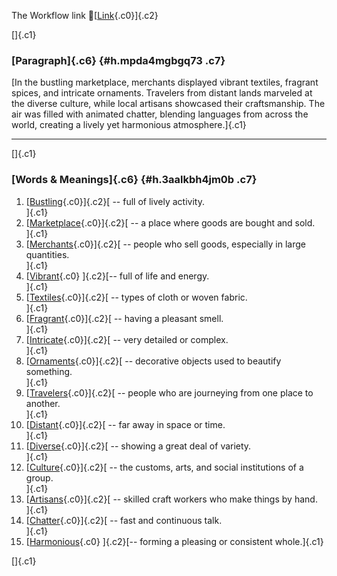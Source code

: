 The Workflow link
👏[[Link](https://www.google.com/url?q=http://www.google.com&sa=D&source=editors&ust=1761266354457277&usg=AOvVaw24VNeKYwXpbfZRWZelgKEL){.c0}]{.c2}

[]{.c1}

### [Paragraph]{.c6} {#h.mpda4mgbgq73 .c7}

[In the bustling marketplace, merchants displayed vibrant textiles,
fragrant spices, and intricate ornaments. Travelers from distant lands
marveled at the diverse culture, while local artisans showcased their
craftsmanship. The air was filled with animated chatter, blending
languages from across the world, creating a lively yet harmonious
atmosphere.]{.c1}

------------------------------------------------------------------------

[]{.c1}

### [Words & Meanings]{.c6} {#h.3aalkbh4jm0b .c7}

1.  [[Bustling](https://www.google.com/url?q=http://www.google.com&sa=D&source=editors&ust=1761266354458788&usg=AOvVaw3TF1fIMZ3Ca6FiWhfN6LE2){.c0}]{.c2}[ --
    full of lively activity.\
    ]{.c1}
2.  [[Marketplace](https://www.google.com/url?q=http://www.google.com&sa=D&source=editors&ust=1761266354459161&usg=AOvVaw3nazZX8F1lEAJs12XziVjj){.c0}]{.c2}[ --
    a place where goods are bought and sold.\
    ]{.c1}
3.  [[Merchants](https://www.google.com/url?q=http://www.google.com&sa=D&source=editors&ust=1761266354459513&usg=AOvVaw0XAieIy1nRqNuRPJR_eLad){.c0}]{.c2}[ --
    people who sell goods, especially in large quantities.\
    ]{.c1}
4.  [[Vibrant](https://www.google.com/url?q=http://www.google.com&sa=D&source=editors&ust=1761266354459939&usg=AOvVaw0OlHbHFitSPYFnveEDNyS9){.c0}
    ]{.c2}[-- full of life and energy.\
    ]{.c1}
5.  [[Textiles](https://www.google.com/url?q=http://www.google.com&sa=D&source=editors&ust=1761266354460231&usg=AOvVaw07Jdwpa8VVthjLDlAhpGHQ){.c0}]{.c2}[ --
    types of cloth or woven fabric.\
    ]{.c1}
6.  [[Fragrant](https://www.google.com/url?q=http://www.google.com&sa=D&source=editors&ust=1761266354460498&usg=AOvVaw0Dj1KQFT4LG57vk8sOWxeB){.c0}]{.c2}[ --
    having a pleasant smell.\
    ]{.c1}
7.  [[Intricate](https://www.google.com/url?q=http://www.google.com&sa=D&source=editors&ust=1761266354460699&usg=AOvVaw0D6XXDIYE9T325kqzOC51I){.c0}]{.c2}[ --
    very detailed or complex.\
    ]{.c1}
8.  [[Ornaments](https://www.google.com/url?q=http://www.google.com&sa=D&source=editors&ust=1761266354460962&usg=AOvVaw3nd8jjwIcaKwJfRRbEEV8q){.c0}]{.c2}[ --
    decorative objects used to beautify something.\
    ]{.c1}
9.  [[Travelers](https://www.google.com/url?q=http://www.google.com&sa=D&source=editors&ust=1761266354461358&usg=AOvVaw1fkms4z5_YVco3LMmopNBP){.c0}]{.c2}[ --
    people who are journeying from one place to another.\
    ]{.c1}
10. [[Distant](https://www.google.com/url?q=http://www.google.com&sa=D&source=editors&ust=1761266354461786&usg=AOvVaw3ryp7Cm0n0kGAmT8smZjcH){.c0}]{.c2}[ --
    far away in space or time.\
    ]{.c1}
11. [[Diverse](https://www.google.com/url?q=http://www.google.com&sa=D&source=editors&ust=1761266354462134&usg=AOvVaw2cOykfrbWcVPr4jDmR9uov){.c0}]{.c2}[ --
    showing a great deal of variety.\
    ]{.c1}
12. [[Culture](https://www.google.com/url?q=http://www.google.com&sa=D&source=editors&ust=1761266354462421&usg=AOvVaw0AnMFKpQfTtrUgY5I6Uf6m){.c0}]{.c2}[ --
    the customs, arts, and social institutions of a group.\
    ]{.c1}
13. [[Artisans](https://www.google.com/url?q=http://www.google.com&sa=D&source=editors&ust=1761266354462670&usg=AOvVaw2SsRpz3LDDBLlPme8lwGD9){.c0}]{.c2}[ --
    skilled craft workers who make things by hand.\
    ]{.c1}
14. [[Chatter](https://www.google.com/url?q=http://www.google.com&sa=D&source=editors&ust=1761266354462935&usg=AOvVaw29uHn5mMKV-eRwvcoKXVWj){.c0}]{.c2}[ --
    fast and continuous talk.\
    ]{.c1}
15. [[Harmonious](https://www.google.com/url?q=http://www.google.com&sa=D&source=editors&ust=1761266354463157&usg=AOvVaw0jd1SwgCMfVT3xWCki4bg4){.c0}
    ]{.c2}[-- forming a pleasing or consistent whole.]{.c1}

[]{.c1}
